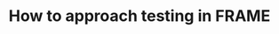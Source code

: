 ---
id: how-to-test-frame
title: How to approach testing in FRAME
sidebar_label: How to approach testing in FRAME
description: How to correctly approach testing in FRAME and a deeper look at how to mock types properly.
---